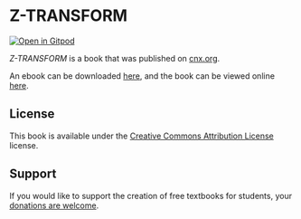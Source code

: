 # Z-TRANSFORM

[![Open in Gitpod](https://gitpod.io/button/open-in-gitpod.svg)](https://gitpod.io/from-referrer/)

_Z-TRANSFORM_ is a book that was published on [cnx.org](https://cnx.org/).

An ebook can be downloaded [here](https://github.com/cnx-user-books/cnxbook-z-transform/releases/latest), and the book can be viewed online [here](https://github.com/cnx-user-books/cnxbook-z-transform/releases/latest).

## License
This book is available under the [Creative Commons Attribution License](./LICENSE) license.

## Support
If you would like to support the creation of free textbooks for students, your [donations are welcome](https://riceconnect.rice.edu/donation/support-openstax-banner).
